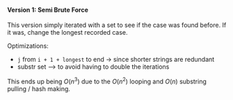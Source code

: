 #### Version 1: Semi Brute Force

This version simply iterated with a set to see if the case was found before. If it was, change the longest recorded case.

Optimizations:
- `j` from `i + 1 + longest` to end $\rightarrow$ since shorter strings are redundant
- substr set --> to avoid having to double the iterations

This ends up being $O(n^3)$ due to the $O(n^2)$ looping and $O(n)$ substring pulling / hash making.
